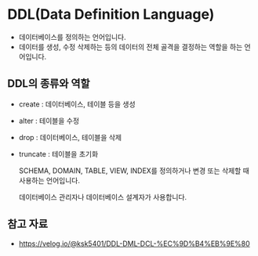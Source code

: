 # DDL(Data Definition Language) 
- 데이터베이스를 정의하는 언어입니다.
- 데이터를 생성, 수정 삭제하는 등의 데이터의 전체 골격을 결정하는 역할을 하는 언어입니다.

## DDL의 종류와 역할
- create : 데이터베이스, 테이블 등을 생성
- alter : 테이블을 수정
- drop : 데이터베이스, 테이블을 삭제
- truncate : 테이블을 초기화

	SCHEMA, DOMAIN, TABLE, VIEW, INDEX를 정의하거나 변경 또는 삭제할 때 사용하는 언어입니다.
	
	데이터베이스  관리자나 데이터베이스 설계자가 사용합니다.

## 참고 자료
- https://velog.io/@ksk5401/DDL-DML-DCL-%EC%9D%B4%EB%9E%80